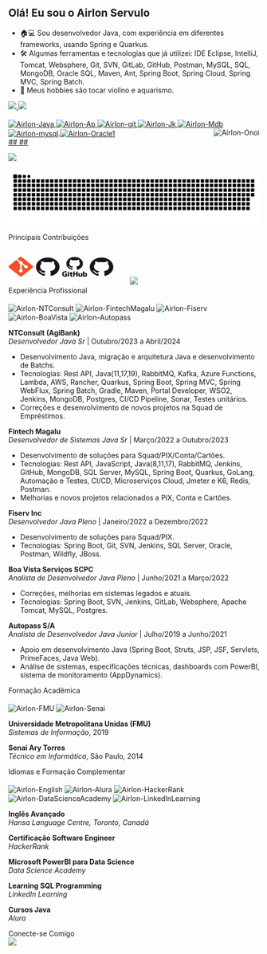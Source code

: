 ## Olá! Eu sou o Airlon Servulo
- 🏠💻 Sou desenvolvedor Java, com experiência em diferentes frameworks, usando Spring e Quarkus.
- 🛠 Algumas ferramentas e tecnologias que já utilizei: IDE Eclipse, IntelliJ, Tomcat, Websphere, Git, SVN, GitLab, GitHub, Postman, MySQL, SQL, MongoDB, Oracle SQL, Maven, Ant, Spring Boot, Spring Cloud, Spring MVC, Spring Batch.
- 🎻 Meus hobbies são tocar violino e aquarismo.

 <div>
  <a href="https://github.com/Airlon">
  <img height="180em" src="https://github-readme-stats.vercel.app/api?username=Airlon&show_icons=true&theme=dark&include_all_commits=true&count_private=true"/>
  <img height="180em" src="https://github-readme-stats.vercel.app/api/top-langs/?username=Airlon&layout=compact&langs_count=7&theme=dark"/>
</div>

<div style="display: inline_block"><br>
  <img align="center" alt="Airlon-Java" height="40" width="50" src="https://github.com/Airlon/devicon/blob/master/icons/java/java-original-wordmark.svg">
  <img align="center" alt="Airlon-Ap" height="50" width="60" src="https://github.com/Airlon/devicon/blob/master/icons/apache/apache-plain-wordmark.svg">
  <img align="center" alt="Airlon-git" height="50" width="60" src="https://github.com/Airlon/devicon/blob/master/icons/git/git-original-wordmark.svg">
  <img align="center" alt="Airlon-Jk" height="40" width="50" src="https://github.com/Airlon/devicon/blob/master/icons/jenkins/jenkins-original.svg">
  <img align="center" alt="Airlon-Mdb" height="50" width="60" src="https://github.com/Airlon/devicon/blob/master/icons/mongodb/mongodb-plain-wordmark.svg">
  <img align="center" alt="Airlon-mysql" height="50" width="60" src="https://github.com/Airlon/devicon/blob/master/icons/mysql/mysql-original-wordmark.svg">
  <img align="center" alt="Airlon-Oracle1" height="50" width="60" src="https://github.com/Airlon/devicon/blob/master/icons/oracle/oracle-original.svg">
  <img align="right" alt="Airlon-Onoi" src="https://cdn.discordapp.com/attachments/870739713315704993/870740502033600582/63abd40e2e404ce479156f25a2a9d8bf.gif">
</div>
 ##
 ##
 
 <div>
 
  
  <a href="https://www.linkedin.com/in/airlon-servulo-b53198121/" target="_blank"><img src="https://img.shields.io/badge/-LinkedIn-%230077B5?style=for-the-badge&logo=linkedin&logoColor=white" target="_blank"></a> 
 
 ![Snake animation](https://github.com/Airlon/Airlon/blob/output/github-contribution-grid-snake.svg)

 
 </div>

<!---
Airlon/Airlon is a ✨ special ✨ repository because its `README.md` (this file) appears on your GitHub profile.
You can click the Preview link to take a look at your changes.
--->

Principais Contribuições
<div style="display: inline_block"><br>
  <img align="center" alt="Airlon-Commits" height="40" width="50" src="https://github.com/devicons/devicon/blob/master/icons/git/git-plain.svg">
  <img align="center" alt="Airlon-Issues" height="40" width="50" src="https://github.com/devicons/devicon/blob/master/icons/github/github-original.svg">
  <img align="center" alt="Airlon-PullRequests" height="40" width="50" src="https://github.com/devicons/devicon/blob/master/icons/github/github-original-wordmark.svg">
  <img align="center" alt="Airlon-CodeReview" height="40" width="50" src="https://github.com/devicons/devicon/blob/master/icons/github/github-original.svg">
</div>
<div align="center">
  <a href="https://github.com/Airlon">
    <img height="150em" src="https://github-profile-trophy.vercel.app/?username=Airlon&theme=dark&no-frame=true&row=1&column=6"/>
  </a>
</div>
Experiência Profissional
<div style="display: inline_block"><br>
  <img align="center" alt="Airlon-NTConsult" height="50" width="60" src="https://github.com/Airlon/devicon/blob/master/icons/oracle/oracle-original.svg">
  <img align="center" alt="Airlon-FintechMagalu" height="50" width="60" src="https://github.com/Airlon/devicon/blob/master/icons/mongodb/mongodb-original.svg">
  <img align="center" alt="Airlon-Fiserv" height="50" width="60" src="https://github.com/Airlon/devicon/blob/master/icons/java/java-original-wordmark.svg">
  <img align="center" alt="Airlon-BoaVista" height="50" width="60" src="https://github.com/Airlon/devicon/blob/master/icons/mysql/mysql-original-wordmark.svg">
  <img align="center" alt="Airlon-Autopass" height="50" width="60" src="https://github.com/Airlon/devicon/blob/master/icons/spring/spring-original-wordmark.svg">
</div>
<div align="left">
  <p><strong>NTConsult (AgiBank)</strong><br>
  <em>Desenvolvedor Java Sr</em> | Outubro/2023 a Abril/2024</p>
  <ul>
    <li>Desenvolvimento Java, migração e arquitetura Java e desenvolvimento de Batchs.</li>
    <li>Tecnologias: Rest API, Java(11,17,19), RabbitMQ, Kafka, Azure Functions, Lambda, AWS, Rancher, Quarkus, Spring Boot, Spring MVC, Spring WebFlux, Spring Batch, Gradle, Maven, Portal Developer, WSO2, Jenkins, MongoDB, Postgres, CI/CD Pipeline, Sonar, Testes unitários.</li>
    <li>Correções e desenvolvimento de novos projetos na Squad de Empréstimos.</li>
  </ul>
</div>
<div align="left">
  <p><strong>Fintech Magalu</strong><br>
  <em>Desenvolvedor de Sistemas Java Sr</em> | Março/2022 a Outubro/2023</p>
  <ul>
    <li>Desenvolvimento de soluções para Squad/PIX/Conta/Cartões.</li>
    <li>Tecnologias: Rest API, JavaScript, Java(8,11,17), RabbitMQ, Jenkins, GitHub, MongoDB, SQL Server, MySQL, Spring Boot, Quarkus, GoLang, Automação e Testes, CI/CD, Microserviços Cloud, Jmeter e K6, Redis, Postman.</li>
    <li>Melhorias e novos projetos relacionados a PIX, Conta e Cartões.</li>
  </ul>
</div>
<div align="left">
  <p><strong>Fiserv Inc</strong><br>
  <em>Desenvolvedor Java Pleno</em> | Janeiro/2022 a Dezembro/2022</p>
  <ul>
    <li>Desenvolvimento de soluções para Squad/PIX.</li>
    <li>Tecnologias: Spring Boot, Git, SVN, Jenkins, SQL Server, Oracle, Postman, Wildfly, JBoss.</li>
  </ul>
</div>
<div align="left">
  <p><strong>Boa Vista Serviços SCPC</strong><br>
  <em>Analista de Desenvolvedor Java Pleno</em> | Junho/2021 a Março/2022</p>
  <ul>
    <li>Correções, melhorias em sistemas legados e atuais.</li>
    <li>Tecnologias: Spring Boot, SVN, Jenkins, GitLab, Websphere, Apache Tomcat, MySQL, Postgres.</li>
  </ul>
</div>
<div align="left">
  <p><strong>Autopass S/A</strong><br>
  <em>Analista de Desenvolvedor Java Junior</em> | Julho/2019 a Junho/2021</p>
  <ul>
    <li>Apoio em desenvolvimento Java (Spring Boot, Struts, JSP, JSF, Servlets, PrimeFaces, Java Web).</li>
    <li>Análise de sistemas, especificações técnicas, dashboards com PowerBI, sistema de monitoramento (AppDynamics).</li>
  </ul>
</div>
Formação Acadêmica
<div style="display: inline_block"><br>
  <img align="center" alt="Airlon-FMU" height="50" width="60" src="https://github.com/Airlon/devicon/blob/master/icons/aarch64/logo_fmu-960x640-removebg-preview.png">
  <img align="center" alt="Airlon-Senai" height="50" width="60" src="https://github.com/Airlon/devicon/blob/master/icons/aarch64/images__2_-removebg-preview.png">
</div>
<div align="left">
  <p><strong>Universidade Metropolitana Unidas (FMU)</strong><br>
  <em>Sistemas de Informação</em>, 2019</p>
</div>
<div align="left">
  <p><strong>Senai Ary Torres</strong><br>
  <em>Técnico em Informática</em>, São Paulo, 2014</p>
</div>
Idiomas e Formação Complementar
<div style="display: inline_block"><br>
  <img align="center" alt="Airlon-English" height="50" width="60" src="https://upload.wikimedia.org/wikipedia/commons/thumb/d/d9/Flag_of_Canada_%28Pantone%29.svg/2560px-Flag_of_Canada_%28Pantone%29.svg.png">
  <img align="center" alt="Airlon-Alura" height="50" width="60" src="https://www.alura.com.br/assets/img/alura/logo.1570550707.svg">
  <img align="center" alt="Airlon-HackerRank" height="50" width="60" src="https://upload.wikimedia.org/wikipedia/commons/thumb/6/62/HackerRank_logo.png/1920px-HackerRank_logo.png">
  <img align="center" alt="Airlon-DataScienceAcademy" height="50" width="60" src="https://datacademy.com.br/assets/logo.png">
  <img align="center" alt="Airlon-LinkedInLearning" height="50" width="60" src="https://static-exp1.licdn.com/sc/h/8gq31o1twfo7z4h016i5ttkbp">
</div>
<div align="left">
  <p><strong>Inglês Avançado</strong><br>
  <em>Hansa Language Centre, Toronto, Canadá</em></p>
</div>
<div align="left">
  <p><strong>Certificação Software Engineer</strong><br>
  <em>HackerRank</em></p>
</div>
<div align="left">
  <p><strong>Microsoft PowerBI para Data Science</strong><br>
  <em>Data Science Academy</em></p>
</div>
<div align="left">
  <p><strong>Learning SQL Programming</strong><br>
  <em>LinkedIn Learning</em></p>
</div>
<div align="left">
  <p><strong>Cursos Java</strong><br>
  <em>Alura</em></p>
</div>
Conecte-se Comigo
<div>
  <a href="https://www.linkedin.com/in/airlon-servulo-b53198121/" target="_blank"><img src="https://img.shields.io/badge/-LinkedIn-%230077B5?style=for-the-badge&logo=linkedin&logoColor=white" target="_blank"></a>
</div>
